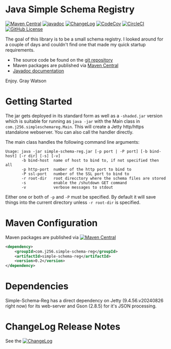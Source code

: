 Java Simple Schema Registry
===========================

[![Maven Central](https://maven-badges.herokuapp.com/maven-central/com.j256.simple-schema-reg/simple-schema-reg/badge.svg?style=flat-square)](https://mvnrepository.com/artifact/com.j256.simple-schema-reg/simple-schema-reg/latest)
[![javadoc](https://javadoc.io/badge2/com.j256.simple-schema-reg/simple-schema-reg/javadoc.svg)](https://javadoc.io/doc/com.j256.simple-schema-reg/simple-schema-reg)
[![ChangeLog](https://img.shields.io/github/v/release/j256/simple-schema-reg?label=changelog&display_name=release)](https://github.com/j256/simple-schema-reg/blob/master/src/main/javadoc/doc-files/changelog.txt)
[![CodeCov](https://img.shields.io/codecov/c/github/j256/simple-schema-reg.svg)](https://codecov.io/github/j256/simple-schema-reg/)
[![CircleCI](https://circleci.com/gh/j256/simple-schema-reg.svg?style=shield)](https://circleci.com/gh/j256/simple-schema-reg)
[![GitHub License](https://img.shields.io/github/license/j256/simple-schema-reg)](https://github.com/j256/simple-schema-reg/blob/master/LICENSE.txt)

The goal of this library is to be a small schema registry.  I looked around for a couple of days and
couldn't find one that made my quick startup requirements.

* The source code be found on the [git repository](https://github.com/j256/simple-schema-reg)
* Maven packages are published via [Maven Central](https://mvnrepository.com/artifact/com.j256.simple-schema-reg/simple-schema-reg/latest)
* [Javadoc documentation](https://javadoc.io/doc/com.j256.simple-schema-reg/simple-schema-reg)

Enjoy.  Gray Watson

# Getting Started

The jar gets deployed in its standard form as well as a `-shaded.jar` version which is suitable for running as `java -jar`  with the Main class in `com.j256.simpleschemareg.Main`.  This will create a Jetty http/https standalone webserver.  You can also call the handler directly.

The main class handles the following command line arguments:

```
Usage: java -jar simple-schema-reg.jar [-p port | -P port] [-b bind-host] [-r dir] [-s] [-v]
       -b bind-host  name of host to bind to, if not specified then all
       -p http-port  number of the http port to bind to
       -P ssl-port   number of the SSL port to bind to
       -r root-dir   root direcctory where the schema files are stored
       -s            enable the /shutdown GET command
       -v            verbose messages to stdout
```

Either one or both of `-p` and `-P` must be specified.  By default it will save things into the current directory unless `-r root-dir` is specified.

# Maven Configuration

Maven packages are published via [![Maven Central](https://maven-badges.herokuapp.com/maven-central/com.j256.simple-schema-reg/simple-schema-reg/badge.svg?style=flat-square)](https://mvnrepository.com/artifact/com.j256.simple-schema-reg/simple-schema-reg/latest)

``` xml
<dependency>
	<groupId>com.j256.simple-schema-reg</groupId>
	<artifactId>simple-schema-reg</artifactId>
	<version>0.2</version>
</dependency>
```

# Dependencies

Simple-Schema-Reg has a direct dependency on Jetty (9.4.56.v20240826 right now) for its web-server and Gson (2.8.5) for it's JSON processing.

# ChangeLog Release Notes

See the [![ChangeLog](https://img.shields.io/github/v/release/j256/simple-schema-reg?label=changelog)](https://github.com/j256/simple-schema-reg/blob/master/src/main/javadoc/doc-files/changelog.txt)
